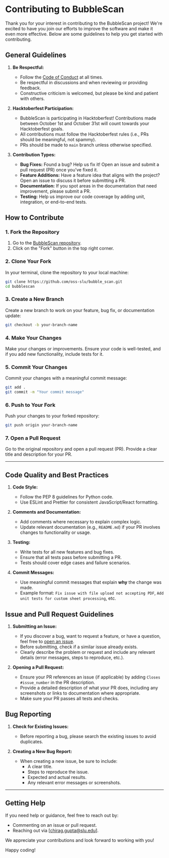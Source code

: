 
# Contributing to BubbleScan

Thank you for your interest in contributing to the BubbleScan project! We're excited to have you join our efforts to improve the software and make it even more effective. Below are some guidelines to help you get started with contributing.

## General Guidelines

1. **Be Respectful:**
   - Follow the [Code of Conduct](https://github.com/oss-slu/bubble_scan/CODE_OF_CONDUCT.md) at all times.
   - Be respectful in discussions and when reviewing or providing feedback.
   - Constructive criticism is welcomed, but please be kind and patient with others.

2. **Hacktoberfest Participation:**
   - BubbleScan is participating in Hacktoberfest! Contributions made between October 1st and October 31st will count towards your Hacktoberfest goals.
   - All contributions must follow the Hacktoberfest rules (i.e., PRs should be meaningful, not spammy).
   - PRs should be made to `main` branch unless otherwise specified.

3. **Contribution Types:**
   - **Bug Fixes:** Found a bug? Help us fix it! Open an issue and submit a pull request (PR) once you’ve fixed it.
   - **Feature Additions:** Have a feature idea that aligns with the project? Open an issue to discuss it before submitting a PR.
   - **Documentation:** If you spot areas in the documentation that need improvement, please submit a PR.
   - **Testing:** Help us improve our code coverage by adding unit, integration, or end-to-end tests.

## **How to Contribute**

### **1. Fork the Repository**

1. Go to the [BubbleScan repository](https://github.com/oss-slu/bubble_scan).
2. Click on the "Fork" button in the top right corner.

### **2. Clone Your Fork**

In your terminal, clone the repository to your local machine:

```bash
git clone https://github.com/oss-slu/bubble_scan.git
cd bubblescan
```

### **3. Create a New Branch**

Create a new branch to work on your feature, bug fix, or documentation update:

```bash
git checkout -b your-branch-name
```

### **4. Make Your Changes**

Make your changes or improvements. Ensure your code is well-tested, and if you add new functionality, include tests for it.


### **5. Commit Your Changes**

Commit your changes with a meaningful commit message:

```bash
git add .
git commit -m "Your commit message"
```

### **6. Push to Your Fork**

Push your changes to your forked repository:

```bash
git push origin your-branch-name
```

### **7. Open a Pull Request**

Go to the original repository and open a pull request (PR). Provide a clear title and description for your PR.

---

## **Code Quality and Best Practices**

1. **Code Style:**
   - Follow the PEP 8 guidelines for Python code.
   - Use ESLint and Prettier for consistent JavaScript/React formatting.
   
2. **Comments and Documentation:**
   - Add comments where necessary to explain complex logic.
   - Update relevant documentation (e.g., `README.md`) if your PR involves changes to functionality or usage.

3. **Testing:**
   - Write tests for all new features and bug fixes.
   - Ensure that all tests pass before submitting a PR.
   - Tests should cover edge cases and failure scenarios.

4. **Commit Messages:**
   - Use meaningful commit messages that explain **why** the change was made.
   - Example format: `Fix issue with file upload not accepting PDF`, `Add unit tests for custom sheet processing`, etc.

## **Issue and Pull Request Guidelines**

1. **Submitting an Issue:**
   - If you discover a bug, want to request a feature, or have a question, feel free to [open an issue](https://github.com/oss-slu/bubble_scan/issues).
   - Before submitting, check if a similar issue already exists.
   - Clearly describe the problem or request and include any relevant details (error messages, steps to reproduce, etc.).

2. **Opening a Pull Request:**
   - Ensure your PR references an issue (if applicable) by adding `Closes #issue_number` in the PR description.
   - Provide a detailed description of what your PR does, including any screenshots or links to documentation where appropriate.
   - Make sure your PR passes all tests and checks.

## **Bug Reporting**

1. **Check for Existing Issues:**
   - Before reporting a bug, please search the existing issues to avoid duplicates.

2. **Creating a New Bug Report:**
   - When creating a new issue, be sure to include:
     - A clear title.
     - Steps to reproduce the issue.
     - Expected and actual results.
     - Any relevant error messages or screenshots.

---

## **Getting Help**

If you need help or guidance, feel free to reach out by:
- Commenting on an issue or pull request.
- Reaching out via [chirag.gupta@slu.edu].

We appreciate your contributions and look forward to working with you!

Happy coding!

